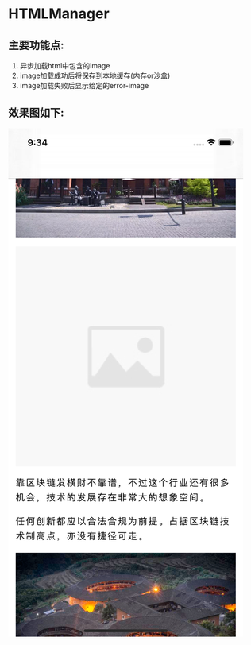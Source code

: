 # HTMLManager

主要功能点:<br>
--------------
1. 异步加载html中包含的image<br>
2. image加载成功后将保存到本地缓存(内存or沙盒)
3. image加载失败后显示给定的error-image


效果图如下:<br>
------------

![示例](https://github.com/Avery-AN/HTMLManager/raw/master/DEMO_images/demo.png)<br>
